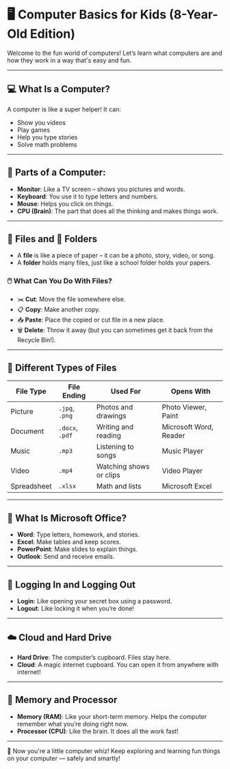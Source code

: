 
# 🖥️ Computer Basics for Kids (8-Year-Old Edition)

Welcome to the fun world of computers! Let’s learn what computers are and how they work in a way that's easy and fun.

---

## 💻 What Is a Computer?
A computer is like a super helper! It can:
- Show you videos
- Play games
- Help you type stories
- Solve math problems

---

## 🧠 Parts of a Computer:
- **Monitor**: Like a TV screen – shows you pictures and words.
- **Keyboard**: You use it to type letters and numbers.
- **Mouse**: Helps you click on things.
- **CPU (Brain)**: The part that does all the thinking and makes things work.

---

## 📁 Files and 📂 Folders

- A **file** is like a piece of paper – it can be a photo, story, video, or song.
- A **folder** holds many files, just like a school folder holds your papers.

### 🖱️ What Can You Do With Files?
- ✂️ **Cut**: Move the file somewhere else.
- 📋 **Copy**: Make another copy.
- 📥 **Paste**: Place the copied or cut file in a new place.
- 🗑️ **Delete**: Throw it away (but you can sometimes get it back from the Recycle Bin!).

---

## 📄 Different Types of Files

| File Type    | File Ending     | Used For               | Opens With             |
|--------------|------------------|-------------------------|-------------------------|
| Picture      | `.jpg`, `.png`   | Photos and drawings     | Photo Viewer, Paint     |
| Document     | `.docx`, `.pdf`  | Writing and reading     | Microsoft Word, Reader  |
| Music        | `.mp3`           | Listening to songs      | Music Player            |
| Video        | `.mp4`           | Watching shows or clips | Video Player            |
| Spreadsheet  | `.xlsx`          | Math and lists          | Microsoft Excel         |

---

## 🧰 What Is Microsoft Office?

- **Word**: Type letters, homework, and stories.
- **Excel**: Make tables and keep scores.
- **PowerPoint**: Make slides to explain things.
- **Outlook**: Send and receive emails.

---

## 🔐 Logging In and Logging Out

- **Login**: Like opening your secret box using a password.
- **Logout**: Like locking it when you’re done!

---

## ☁️ Cloud and Hard Drive

- **Hard Drive**: The computer’s cupboard. Files stay here.
- **Cloud**: A magic internet cupboard. You can open it from anywhere with internet!

---

## 🧠 Memory and Processor

- **Memory (RAM)**: Like your short-term memory. Helps the computer remember what you’re doing right now.
- **Processor (CPU)**: Like the brain. It does all the work fast!

---

🎉 Now you're a little computer whiz! Keep exploring and learning fun things on your computer — safely and smartly!
